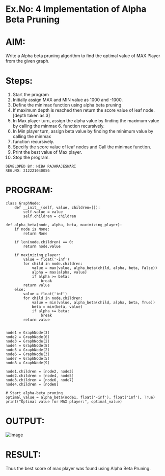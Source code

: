 # Ex.No: 4 Implementation of Alpha Beta Pruning
# AIM:
Write a Alpha beta pruning algorithm to find the optimal value of MAX Player from the given graph.
# Steps:
1. Start the program
2. Initially assign MAX and MIN value as 1000 and -1000.
3. Define the minimax function using alpha beta pruning
4. If maximum depth is reached then return the score value of leaf node. [depth taken as 3]
5. In Max player turn, assign the alpha value by finding the maximum value by calling the minmax 6. function recursively.
7. In Min player turn, assign beta value by finding the minimum value by calling the minmax
8. function recursively.
9. Specify the score value of leaf nodes and Call the minimax function.
10. Print the best value of Max player.
11. Stop the program.
```
DEVELOPED BY: HIBA RAJARAJESWARI
REG.NO: 212221040056
```
# PROGRAM:
```
class GraphNode:
    def __init__(self, value, children=[]):
        self.value = value
        self.children = children

def alpha_beta(node, alpha, beta, maximizing_player):
    if node is None:
        return None
    
    if len(node.children) == 0:
        return node.value
    
    if maximizing_player:
        value = float('-inf')
        for child in node.children:
            value = max(value, alpha_beta(child, alpha, beta, False))
            alpha = max(alpha, value)
            if alpha >= beta:
                break
        return value
    else:
        value = float('inf')
        for child in node.children:
            value = min(value, alpha_beta(child, alpha, beta, True))
            beta = min(beta, value)
            if alpha >= beta:
                break
        return value


node1 = GraphNode(3)
node2 = GraphNode(6)
node3 = GraphNode(2)
node4 = GraphNode(8)
node5 = GraphNode(2)
node6 = GraphNode(3)
node7 = GraphNode(5)
node8 = GraphNode(9)

node1.children = [node2, node3]
node2.children = [node4, node5]
node3.children = [node6, node7]
node4.children = [node8]

# Start alpha-beta pruning
optimal_value = alpha_beta(node1, float('-inf'), float('inf'), True)
print("Optimal value for MAX player:", optimal_value)

```
# OUTPUT:
![image](https://github.com/HibaRajarajeswari/Alpha-Beta-Pruning/assets/129970809/d7716218-363f-49c1-8b20-2fc4fc63551d)
# RESULT:
Thus the best score of max player was found using Alpha Beta Pruning.
